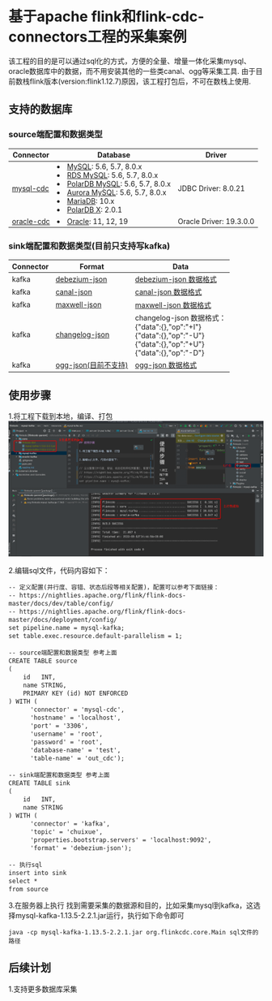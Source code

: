 # 基于apache flink和flink-cdc-connectors工程的采集案例

该工程的目的是可以通过sql化的方式，方便的全量、增量一体化采集mysql、oracle数据库中的数据，而不用安装其他的一些类canal、ogg等采集工具.
由于目前数栈flink版本(version:flink1.12.7)原因，该工程打包后，不可在数栈上使用.

## 支持的数据库
### source端配置和数据类型
| Connector                                                 | Database                                                                                                                                                                                                                                                                                                                                                                                               | Driver                  |
|-----------------------------------------------------------|--------------------------------------------------------------------------------------------------------------------------------------------------------------------------------------------------------------------------------------------------------------------------------------------------------------------------------------------------------------------------------------------------------|-------------------------|
| [mysql-cdc](https://github.com/ververica/flink-cdc-connectors/blob/release-2.2/docs/content/connectors/mysql-cdc.md)         | <li> [MySQL](https://dev.mysql.com/doc): 5.6, 5.7, 8.0.x <li> [RDS MySQL](https://www.aliyun.com/product/rds/mysql): 5.6, 5.7, 8.0.x <li> [PolarDB MySQL](https://www.aliyun.com/product/polardb): 5.6, 5.7, 8.0.x <li> [Aurora MySQL](https://aws.amazon.com/cn/rds/aurora): 5.6, 5.7, 8.0.x <li> [MariaDB](https://mariadb.org): 10.x <li> [PolarDB X](https://github.com/ApsaraDB/galaxysql): 2.0.1 | JDBC Driver: 8.0.21     |
| [oracle-cdc](https://github.com/ververica/flink-cdc-connectors/blob/release-2.2/docs/content/connectors/oracle-cdc.md)       | <li> [Oracle](https://www.oracle.com/index.html): 11, 12, 19                                                                                                                                                                                                                                                                                                                                           | Oracle Driver: 19.3.0.0 |

### sink端配置和数据类型(目前只支持写kafka)
| Connector                                                 | Format                                                                                                                                                                                                                                                                                                                                                                                               | Data                  |
|-----------------------------------------------------------|--------------------------------------------------------------------------------------------------------------------------------------------------------------------------------------------------------------------------------------------------------------------------------------------------------------------------------------------------------------------------------------------------------|-------------------------|
| kafka        |[debezium-json](https://nightlies.apache.org/flink/flink-docs-master/docs/connectors/table/formats/debezium/) |  [debezium-json 数据格式](https://nightlies.apache.org/flink/flink-docs-master/docs/connectors/table/formats/debezium/#how-to-use-debezium-format) |
| kafka        |[canal-json](https://nightlies.apache.org/flink/flink-docs-master/docs/connectors/table/formats/canal/) | [canal-json 数据格式](https://nightlies.apache.org/flink/flink-docs-master/docs/connectors/table/formats/canal/#how-to-use-canal-format) |
| kafka        |[maxwell-json](https://nightlies.apache.org/flink/flink-docs-master/docs/connectors/table/formats/maxwell/) |  [maxwell-json 数据格式](https://nightlies.apache.org/flink/flink-docs-master/docs/connectors/table/formats/maxwell/#how-to-use-maxwell-format)|
| kafka        |[changelog-json](https://ververica.github.io/flink-cdc-connectors/release-2.1/content/formats/changelog-json.html) | changelog-json 数据格式：<br> {"data":{},"op":"+I"} <br> {"data":{},"op":"-U"} <br> {"data":{},"op":"+U"} <br> {"data":{},"op":"-D"} |
| kafka        |[ogg-json(目前不支持)](https://nightlies.apache.org/flink/flink-docs-master/docs/connectors/table/formats/ogg/) | [ogg-json 数据格式](https://nightlies.apache.org/flink/flink-docs-master/docs/connectors/table/formats/ogg/#how-to-use-ogg-format) |

## 使用步骤

1.将工程下载到本地，编译、打包
![img.png](doc/image/img.png)

2.编辑sql文件，代码内容如下：
```
-- 定义配置(并行度、容错、状态后段等相关配置)，配置可以参考下面链接：
-- https://nightlies.apache.org/flink/flink-docs-master/docs/dev/table/config/
-- https://nightlies.apache.org/flink/flink-docs-master/docs/deployment/config/
set pipeline.name = mysql-kafka;
set table.exec.resource.default-parallelism = 1;

-- source端配置和数据类型 参考上面
CREATE TABLE source
(
    id   INT,
    name STRING,
    PRIMARY KEY (id) NOT ENFORCED
) WITH (
      'connector' = 'mysql-cdc',
      'hostname' = 'localhost',
      'port' = '3306',
      'username' = 'root',
      'password' = 'root',
      'database-name' = 'test',
      'table-name' = 'out_cdc');

-- sink端配置和数据类型 参考上面
CREATE TABLE sink
(
    id   INT,
    name STRING
) WITH (
      'connector' = 'kafka',
      'topic' = 'chuixue',
      'properties.bootstrap.servers' = 'localhost:9092',
      'format' = 'debezium-json');

-- 执行sql
insert into sink
select *
from source
``` 
3.在服务器上执行 
找到需要采集的数据源和目的，比如采集mysql到kafka，这选择mysql-kafka-1.13.5-2.2.1.jar运行，执行如下命令即可
```
java -cp mysql-kafka-1.13.5-2.2.1.jar org.flinkcdc.core.Main sql文件的路径
```

## 后续计划
1.支持更多数据库采集